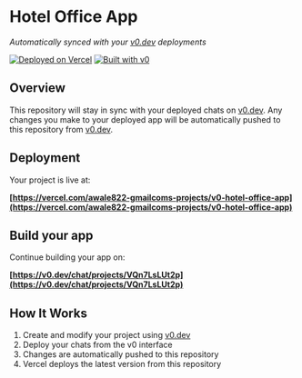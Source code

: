 # Hotel Office App

*Automatically synced with your [v0.dev](https://v0.dev) deployments*

[![Deployed on Vercel](https://img.shields.io/badge/Deployed%20on-Vercel-black?style=for-the-badge&logo=vercel)](https://vercel.com/awale822-gmailcoms-projects/v0-hotel-office-app)
[![Built with v0](https://img.shields.io/badge/Built%20with-v0.dev-black?style=for-the-badge)](https://v0.dev/chat/projects/VQn7LsLUt2p)

## Overview

This repository will stay in sync with your deployed chats on [v0.dev](https://v0.dev).
Any changes you make to your deployed app will be automatically pushed to this repository from [v0.dev](https://v0.dev).

## Deployment

Your project is live at:

**[https://vercel.com/awale822-gmailcoms-projects/v0-hotel-office-app](https://vercel.com/awale822-gmailcoms-projects/v0-hotel-office-app)**

## Build your app

Continue building your app on:

**[https://v0.dev/chat/projects/VQn7LsLUt2p](https://v0.dev/chat/projects/VQn7LsLUt2p)**

## How It Works

1. Create and modify your project using [v0.dev](https://v0.dev)
2. Deploy your chats from the v0 interface
3. Changes are automatically pushed to this repository
4. Vercel deploys the latest version from this repository
